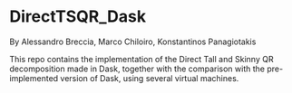 # DirectTSQR_Dask

By Alessandro Breccia, Marco Chiloiro, Konstantinos Panagiotakis

This repo contains the implementation of the Direct Tall and Skinny QR decomposition made in Dask, together with the comparison with the pre-implemented version of Dask, using several virtual machines.
